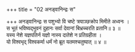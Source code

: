 +++
title = "02 अनड्वानिन्द्रः स"

+++
अनड्वानिन्द्रः स पशुभ्यो वि चष्टे त्रयाञ्छक्रोप मिमीते अध्वनः ।  
स भूतं भविष्यद्भुवनं दुहानः सर्वा देवानां बिभ्रच्चरति व्रतानि॥ ३ ॥  
यस्य नेशे यज्ञपतिर्न यज्ञो नास्य दातेशे न प्रतिग्रहीता ।  
यो विश्वभृद् विश्वकर्मा धर्मं नो ब्रूत यतमश्चतुष्पात् ॥ ४ ॥